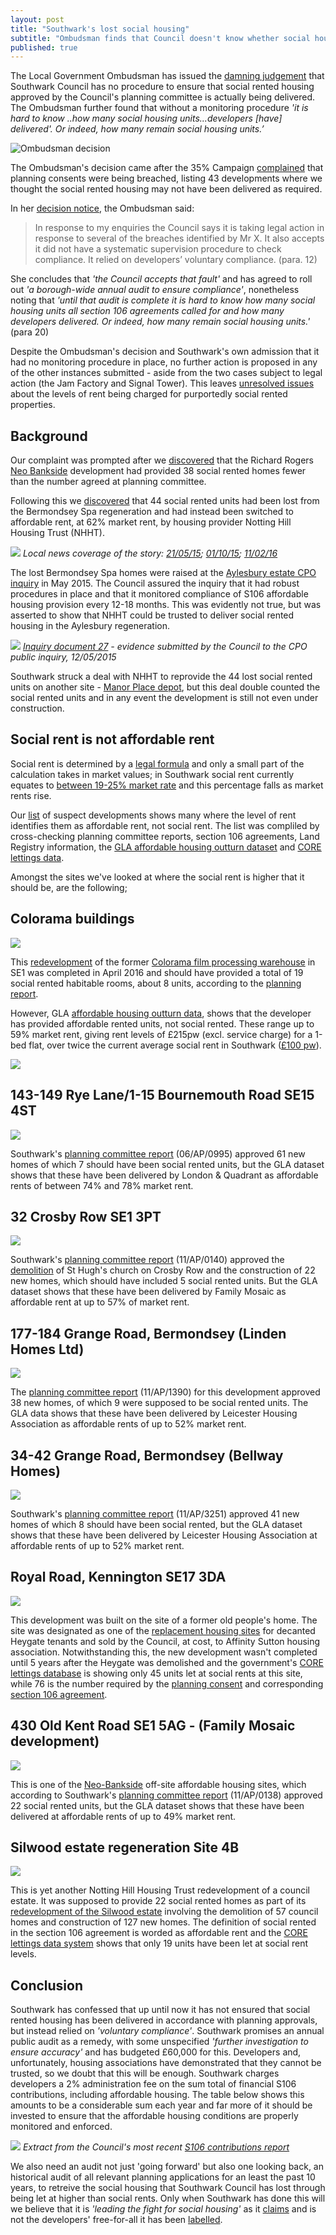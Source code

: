 ```yaml
---
layout: post
title: "Southwark's lost social housing"
subtitle: "Ombudsman finds that Council doesn't know whether social housing is being delivered"
published: true
---
```

The Local Government Ombudsman has issued the [damning judgement](http://35percent.org/img/LGOFinalDecisionSOR.pdf) that Southwark Council has no procedure to ensure that social rented housing approved by the Council's planning committee is actually being delivered. The Ombudsman further found that without a monitoring procedure _'it is hard to know ..how many social housing units...developers [have] delivered'. Or indeed, how many remain social housing units.’_    

![](http://35percent.org/img/LGOFinalDecisionSOR.png "Ombudsman decision")

The Ombudsman's decision came after the 35% Campaign [complained](http://35percent.org/img/ccomplaint15Dec2016.pdf) that planning consents were being breached, listing 43 developments where we thought the social rented housing may not have been delivered as required.

In her [decision notice](http://35percent.org/img/LGOFinalDecisionSOR.pdf), the Ombudsman said:

>In response to my enquiries the Council says it is taking legal action in response to several of the breaches identified by Mr X. It also accepts it did not have a systematic supervision procedure to check compliance. It relied on developers’ voluntary compliance. (para. 12)

She concludes that _'the Council accepts that fault'_ and has agreed to roll out _'a borough-wide annual audit to ensure compliance'_, nonetheless noting that _'until that audit is complete it is hard to know how many social housing units all section 106 agreements called for and how many developers delivered. Or indeed, how many remain social housing units.'_ (para 20)

Despite the Ombudsman's decision and Southwark's own admission that it had no monitoring procedure in place, no further action is proposed in any of the other instances submitted - aside from the two cases subject to legal action (the Jam Factory and Signal Tower). This leaves [unresolved issues](http://35percent.org/redefining-social-rent) about the levels of rent being charged for purportedly social rented properties.

## Background

Our complaint was prompted after we [discovered](https://www.theguardian.com/artanddesign/architecture-design-blog/2015/jul/21/neo-bankside-how-richard-rogers-new-non-dom-accom-cut-out-the-poor) that the Richard Rogers [Neo Bankside](http://35percent.org/neo-bankside) development had provided 38 social rented homes fewer than the number agreed at planning committee. 

Following this we [discovered](http://35percent.org/2015-03-18-stand-up-for-more-social-housing/) that 44 social rented units had been lost from the Bermondsey Spa regeneration and had instead been switched to affordable rent, at 62% market rent, by housing provider Notting Hill Housing Trust (NHHT).  

![](http://35percent.org/img/bspaexchange.png)
*Local news coverage of the story: [21/05/15](http://www.southwarknews.co.uk/news/southwark-council-probes-44-missing-social-homes/); [01/10/15](http://www.southwarknews.co.uk/news/council-takes-no-legal-action-over-44-missing-social-housing-units/); [11/02/16](http://crappistmartin.github.io/images/SN_affordablerent.pdf)*

The lost Bermondsey Spa homes were raised at the [Aylesbury estate CPO inquiry](http://35percent.org/2015-05-16-aylesbury-cpo-inquiry-extra-time/) in May 2015. The Council assured the inquiry that it had robust procedures in place and that it monitored compliance of S106 affordable housing provision every 12-18 months. This was evidently not true, but was asserted to show that NHHT could be trusted to deliver social rented housing in the Aylesbury regeneration. 

![](http://35percent.org/img/CPO_ExplanatoryNote12May2015.png)
*[Inquiry document 27](http://crappistmartin.github.io/images/CPO_ExplanatoryNote12May2015.pdf) - evidence submitted by the Council to the CPO public inquiry, 12/05/2015*

Southwark struck a deal with NHHT to reprovide the 44 lost social rented units on another site - [Manor Place depot](/manor-place-depot), but this deal double counted the social rented units and in any event the development is still not even under construction.

## Social rent is not affordable rent

Social rent is determined by a [legal formula](https://www.gov.uk/government/uploads/system/uploads/attachment_data/file/419271/Rent_Standard_Guidance_2015.pdf) and only a small part of the calculation takes in market values; in Southwark social rent currently equates to [between 19-25% market rate](http://www.2.southwark.gov.uk/downloads/download/2914/affordable_rent_in_southwark_2011) and this percentage falls as market rents rise.

Our [list](http://35percent.org/img/section106_tenure_breaches.pdf) of suspect developments shows many where the level of rent identifies them as affordable rent, not social rent.  The list was compliled by cross-checking planning committee reports, section 106 agreements, Land Registry information, the [GLA affordable housing outturn dataset](http://data.london.gov.uk/dataset/gla-affordable-housing-programme-outturn/resource/0c87e5dc-f1e9-4edf-b246-bef6b40a9ba3) and [CORE lettings data](https://core.communities.gov.uk/).

Amongst the sites we've looked at where the social rent is higher that it should be, are the following;

## Colorama buildings

![](http://35percent.org/img/colorama_chroma.jpg)

This [redevelopment](http://www.fabrica.co.uk/The-Chroma-Buildings) of the former [Colorama film processing warehouse](http://35percent.org/colorama/) in SE1 was completed in April 2016 and should have provided a total of 19 social rented habitable rooms, about 8 units, according to the [planning report](http://planbuild.southwark.gov.uk/documents/?GetDocument=%7b%7b%7b!Zz6kQSuw9WcG1eGU1VRSAg%3d%3d!%7d%7d%7d).  

However, GLA [affordable housing outturn data](http://data.london.gov.uk/dataset/gla-affordable-housing-programme-outturn/resource/0c87e5dc-f1e9-4edf-b246-bef6b40a9ba3), shows that the developer has provided affordable rented units, not social rented. These range up to 59% market rent, giving rent levels of £215pw (excl. service charge) for a 1-bed flat, over twice the current average social rent in Southwark ([£100 pw](http://www.southwark.gov.uk/news/article/1738/southwark_council_keeping_social_rent_affordable_for_londoners)).

![](http://crappistmartin.github.io/images/coloramagladata.png)

## 143-149 Rye Lane/1-15 Bournemouth Road SE15 4ST 

![](http://35percent.org/img/landqryelane.png)

Southwark's [planning committee report](http://planbuild.southwark.gov.uk/documents/?GetDocument=%7b%7b%7b!yP1lK1SBYnvpeezqHiCudA%3d%3d!%7d%7d%7d) (06/AP/0995) approved 61 new homes of which 7 should have been social rented units, but the GLA dataset shows that these have been delivered by London & Quadrant as affordable rents of between 74% and 78% market rent.

## 32 Crosby Row SE1 3PT

![](http://35percent.org/img/crosbyrow.png)

Southwark's [planning committee report](http://planbuild.southwark.gov.uk/documents/?GetDocument=%7b%7b%7b!gKqBYbE9RsCLZlddMhjvOA%3d%3d!%7d%7d%7d) (11/AP/0140) approved the [demolition](http://www.london-se1.co.uk/news/view/5235) of St Hugh's church on Crosby Row and the construction of 22 new homes, which should have included 5 social rented units. But the GLA dataset shows that these have been delivered by Family Mosaic as affordable rent at up to 57% of market rent.

## 177-184 Grange Road, Bermondsey (Linden Homes Ltd)

![](http://35percent.org/img/177-184GrangeRoad.png)

The [planning committee report](http://moderngov.southwark.gov.uk/documents/s21421/Item%201%20report.pdf) (11/AP/1390) for this development approved 38 new homes, of which 9 were supposed to be social rented units. The GLA data shows that these have been delivered by Leicester Housing Association as affordable rents of up to 52% market rent.

## 34-42 Grange Road, Bermondsey (Bellway Homes)

![](http://35percent.org/img/twistgrangeroad.png)

Southwark's [planning committee report](http://planbuild.southwark.gov.uk/documents/?GetDocument=%7b%7b%7b!zsXhZcwMT4Yjxyeq6tsl1w%3d%3d!%7d%7d%7d) (11/AP/3251) approved 41 new homes of which 8 should have been social rented, but the GLA dataset shows that these have been delivered by Leicester Housing Association at affordable rents of up to 52% market rent.

## Royal Road, Kennington SE17 3DA

![](http://35percent.org/img/royalroad.jpg)

This development was built on the site of a former old people's home. The site was designated as one of the [replacement housing sites](http://embed.verite.co/timeline/?source=0Aprl6XcACewydEhRaWFOLVBfUjBSVW1HUGVZNEhGeFE&font=Bevan-PotanoSans&maptype=toner&lang=en&hash_bookmark=true&start_zoom_adjust=2&height=650#15) for decanted Heygate tenants and sold by the Council, at cost, to Affinity Sutton housing association.  Notwithstanding this, the new development wasn't completed until 5 years after the Heygate was demolished and the government's [CORE lettings database](https://core.communities.gov.uk) is showing only 45 units let at social rents at this site, while 76 is the number required by the [planning consent](http://planbuild.southwark.gov.uk/documents/?casereference=09/AP/2388&system=DC) and corresponding [section 106 agreement](http://planbuild.southwark.gov.uk/documents/?GetDocument=%7b%7b%7b!wBvbff3I8Ky7wx6%2fnWIW7Q%3d%3d!%7d%7d%7d).

## 430 Old Kent Road SE1 5AG - (Family Mosaic development)

![](http://35percent.org/img/430okr.png)

This is one of the [Neo-Bankside](http://35percent.org/neo-bankside) off-site affordable housing sites, which according to Southwark's [planning committee report](http://planbuild.southwark.gov.uk/documents/?GetDocument=%7b%7b%7b!siQ3eaBQc4N16%2bb1RFDnxQ%3d%3d!%7d%7d%7d) (11/AP/0138) approved 22 social rented units, but the GLA dataset shows that these have been delivered at affordable rents of up to 49% market rent.

## Silwood estate regeneration Site 4B

![](http://35percent.org/img/silwoodstreet.png)

This is yet another Notting Hill Housing Trust redevelopment of a council estate. It was supposed to provide 22 social rented homes as part of its [redevelopment of the Silwood estate](/silwood-estate-regeneration) involving the demolition of 57 council homes and construction of 127 new homes. The definition of social rented in the section 106 agreement is worded as affordable rent and the [CORE lettings data system](https://core.communities.gov.uk/) shows that only 19 units have been let at social rent levels. 

## Conclusion

Southwark has confessed that up until now it has not ensured that social rented housing has been delivered in accordance with planning approvals, but instead relied on _'voluntary compliance'_. Southwark promises an annual public audit as a remedy, with some unspecified _'further investigation to ensure accuracy'_ and has budgeted £60,000 for this.  Developers and, unfortunately, housing associations have demonstrated that they cannot be trusted, so we doubt that this will be enough.
Southwark charges developers a 2% administration fee on the sum total of financial S106 contributions, including affordable housing. The table below shows this amounts to be a considerable sum each year and far more of it should be invested to ensure that the affordable housing conditions are properly monitored and enforced.

![](http://35percent.org/img/s106table.png)
*Extract from the Council's most recent [S106 contributions report](http://www.southwark.gov.uk/download/downloads/id/13876/s106_annual_report_2012-14)*

We also need an audit not just 'going forward' but also one looking back, an historical audit of all relevant planning applications for an least the past 10 years, to retreive the social housing that Southwark Council has lost through being let at higher than social rents. Only when Southwark has done this will we believe that it is _'leading the fight for social housing'_ as it [claims](http://35percent.org/img/Standard3rdOct2016.jpg) and is not the developers' free-for-all it has been [labelled](http://www.standard.co.uk/comment/comment/simon-jenkins-net-curtaingate-just-makes-us-laugh-rather-than-show-sympathy-a3355186.html).










